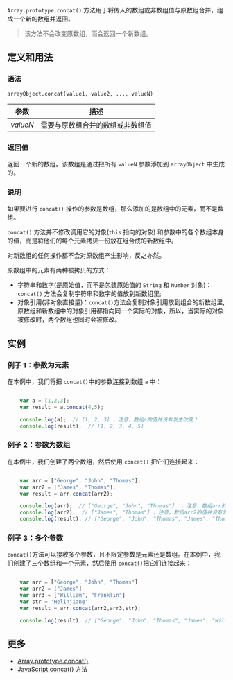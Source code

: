 `Array.prototype.concat()` 方法用于将传入的数组或非数组值与原数组合并，组成一个新的数组并返回。

> 该方法不会改变原数组，而会返回一个新数组。

## 定义和用法

### 语法

`arrayObject.concat(value1, value2, ..., valueN)`

| 参数 | 描述 |
| --- | --- |
| _valueN_ | 需要与原数组合并的数组或非数组值 |

### 返回值

返回一个新的数组。该数组是通过把所有 `valueN` 参数添加到 `arrayObject` 中生成的。

### 说明

如果要进行 `concat()` 操作的参数是数组，那么添加的是数组中的元素，而不是数组。

`concat()` 方法并不修改调用它的对象(`this` 指向的对象) 和参数中的各个数组本身的值，而是将他们的每个元素拷贝一份放在组合成的新数组中。

对新数组的任何操作都不会对原数组产生影响，反之亦然。

原数组中的元素有两种被拷贝的方式：

*   字符串和数字(是原始值，而不是包装原始值的 `String` 和 `Number` 对象)：`concat()` 方法会复制字符串和数字的值放到新数组里;
*   对象引用(非对象直接量)：`concat()`方法会复制对象引用放到组合的新数组里,原数组和新数组中的对象引用都指向同一个实际的对象，所以，当实际的对象被修改时，两个数组也同时会被修改。

## 实例

### 例子 1：参数为元素

在本例中，我们将把 `concat()`中的参数连接到数组 `a` 中：

```javascript

    var a = [1,2,3];
    var result = a.concat(4,5);

    console.log(a);  // [1, 2, 3] ，注意，数组a的值并没有发生改变！
    console.log(result);  // [1, 2, 3, 4, 5] 

```

### 例子 2：参数为数组

在本例中，我们创建了两个数组，然后使用 `concat()` 把它们连接起来：

```javascript

    var arr = ["George", "John", "Thomas"]; 
    var arr2 = ["James", "Thomas"];
    var result = arr.concat(arr2);

    console.log(arr);  // ["George", "John", "Thomas"]  ，注意，数组arr的值并没有发生改变！
    console.log(arr2);  // ["James", "Thomas"] ，注意，数组arr2的值并没有发生改变！
    console.log(result); // ["George", "John", "Thomas", "James", "Thomas"] ，合并之后可能会存在重复元素，比如此处的"Thomas"

```

### 例子 3：多个参数

`concat()`方法可以接收多个参数，且不限定参数是元素还是数组。在本例中，我们创建了三个数组和一个元素，然后使用 `concat()`把它们连接起来：

```javascript

    var arr = ["George", "John", "Thomas"] 
    var arr2 = ["James"] 
    var arr3 = ["William", "Franklin"] 
    var str = 'Helinjiang'    
    var result = arr.concat(arr2,arr3,str);

    console.log(result); // ["George", "John", "Thomas", "James", "William", "Franklin", "Helinjiang"]  

```

## 更多

*   [Array.prototype.concat()](https://developer.mozilla.org/zh-CN/docs/Web/JavaScript/Reference/Global_Objects/Array/concat)
*   [JavaScript concat() 方法](http://www.w3school.com.cn/jsref/jsref_concat_array.asp)